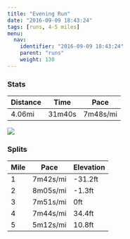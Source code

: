 ```yaml
---
title: "Evening Run"
date: "2016-09-09 18:43:24"
tags: [runs, 4-5 miles]
menu:
  nav:
    identifier: "2016-09-09 18:43:24"
    parent: "runs"
    weight: 130
---
```


### Stats

| Distance | Time | Pace |
|----------|------|------|
|4.06mi|31m40s|7m48s/mi|

<img src='https://maps.googleapis.com/maps/api/staticmap?maptype=roadmap&path=enc:wfkeI~ztL~AnTeB`^Ype@rBx@oAtA^lEhF`UdInPdDbTjE|FfEZ~N|ZvKlo@{G{b@{GaUaK{PaE_@qCqDoC}H_@cK}L}QmEgZlAyCaBm@r@aSw@qQbBya@mE{V&key=AIzaSyAfqMeaZ1CCJFGP5cWud__oZnT_Pybg-1M&size=800x800&markers=color:yellow|label:S|53.47452,-2.24192&markers=color:green|label:F|53.47534999999999,-2.2409199999999996'>

### Splits

| Mile | Pace | Elevation |
|------|------|-----------|
|1|7m42s/mi|-31.2ft|
|2|8m05s/mi|-1.3ft|
|3|7m51s/mi|0ft|
|4|7m44s/mi|34.4ft|
|5|5m12s/mi|10.8ft|
